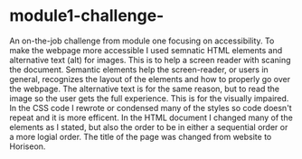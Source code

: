 # module1-challenge-
An on-the-job challenge from module one focusing on accessibility. To make the webpage more accessible I used semnatic HTML elements and alternative text (alt) for images. This is to help a screen reader with scaning the document. Semantic elements help the screen-reader, or users in general, recognizes the layout of the elements and how to properly go over the webpage. The alternative text is for the same reason, but to read the image so the user gets the full experience. This is for the visually impaired.
In the CSS code I rewrote or condensed many of the styles so code doesn't repeat and it is more efficent. In the HTML document I changed many of the elements as I stated, but also the order to be in either a sequential order or a more logial order. 
The title of the page was changed from website to Horiseon.
